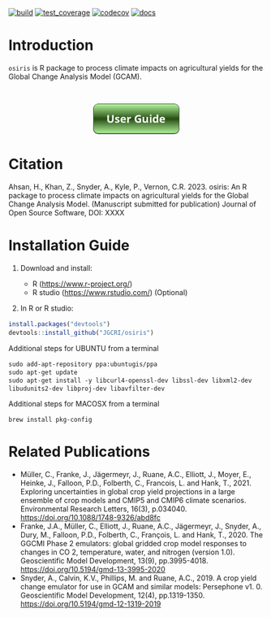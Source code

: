 <!-- badges: start -->
[![build](https://github.com/JGCRI/osiris/workflows/build/badge.svg)](https://github.com/JGCRI/osiris/workflows/build/badge.svg?branch=main)
[![test_coverage](https://github.com/JGCRI/osiris/actions/workflows/test_coverage.yml/badge.svg?branch=main)](https://github.com/JGCRI/osiris/actions/workflows/test_coverage.yml)
[![codecov](https://codecov.io/gh/JGCRI/osiris/branch/main/graph/badge.svg?token=XQ913U4IYM)](https://codecov.io/gh/JGCRI/osiris) 
[![docs](https://github.com/JGCRI/osiris/actions/workflows/docs.yaml/badge.svg?branch=main)](https://github.com/JGCRI/osiris/actions/workflows/docs.yaml)
<!-- badges: end -->


<!-- ------------------------>
<!-- ------------------------>
# <a name="Introduction"></a>Introduction
<!-- ------------------------>
<!-- ------------------------>

`osiris` is R package to process climate impacts on agricultural yields for the Global Change Analysis Model (GCAM).

<br>

<p align="center">
<a href="https://jgcri.github.io/osiris/articles/vignette.html" target="_blank"><img src="https://github.com/JGCRI/jgcricolors/blob/main/vignettes/button_user_guide.PNG?raw=true" alt="https://jgcri.github.io/osiris/articles/vignette.html" height="60"/></a> 
</p>

<!-- ------------------------>
<!-- ------------------------>
# <a name="Citation"></a>Citation
<!-- ------------------------>
<!-- ------------------------>

Ahsan, H., Khan, Z., Snyder, A., Kyle, P., Vernon, C.R. 2023. osiris: An R package to process climate impacts on agricultural yields for the Global Change Analysis Model. (Manuscript submitted for publication) Journal of Open Source Software, DOI: XXXX

<!-- ------------------------>
<!-- ------------------------>
# <a name="InstallGuide"></a>Installation Guide
<!-- ------------------------>
<!-- ------------------------>

1. Download and install:
    - R (https://www.r-project.org/)
    - R studio (https://www.rstudio.com/) (Optional)
    
    
2. In R or R studio:

```r
install.packages("devtools")
devtools::install_github("JGCRI/osiris")
```

Additional steps for UBUNTU from a terminal
```
sudo add-apt-repository ppa:ubuntugis/ppa
sudo apt-get update
sudo apt-get install -y libcurl4-openssl-dev libssl-dev libxml2-dev libudunits2-dev libproj-dev libavfilter-dev
```

Additional steps for MACOSX from a terminal
```
brew install pkg-config
```


<!-- ------------------------>
<!-- ------------------------>
# <a name="Publications"></a>Related Publications
<!-- ------------------------>
<!-- ------------------------>

- Müller, C., Franke, J., Jägermeyr, J., Ruane, A.C., Elliott, J., Moyer, E., Heinke, J., Falloon, P.D., Folberth, C., Francois, L. and Hank, T., 2021. Exploring uncertainties in global crop yield projections in a large ensemble of crop models and CMIP5 and CMIP6 climate scenarios. Environmental Research Letters, 16(3), p.034040. https://doi.org/10.1088/1748-9326/abd8fc
- Franke, J.A., Müller, C., Elliott, J., Ruane, A.C., Jägermeyr, J., Snyder, A., Dury, M., Falloon, P.D., Folberth, C., François, L. and Hank, T., 2020. The GGCMI Phase 2 emulators: global gridded crop model responses to changes in CO 2, temperature, water, and nitrogen (version 1.0). Geoscientific Model Development, 13(9), pp.3995-4018. https://doi.org/10.5194/gmd-13-3995-2020
- Snyder, A., Calvin, K.V., Phillips, M. and Ruane, A.C., 2019. A crop yield change emulator for use in GCAM and similar models: Persephone v1. 0. Geoscientific Model Development, 12(4), pp.1319-1350. https://doi.org/10.5194/gmd-12-1319-2019

  
